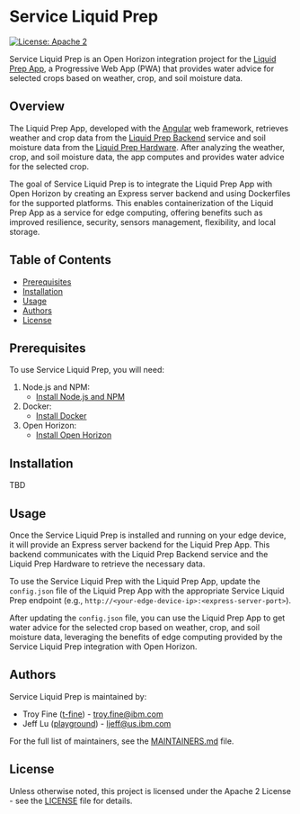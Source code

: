 # Service Liquid Prep

[![License: Apache 2](https://img.shields.io/badge/License-Apache%202.0-blue.svg)](https://opensource.org/licenses/Apache-2.0)

Service Liquid Prep is an Open Horizon integration project for the [Liquid Prep App](https://liquid-prep-app.s3-web.us-east.cloud-object-storage.appdomain.cloud/), a Progressive Web App (PWA) that provides water advice for selected crops based on weather, crop, and soil moisture data.

## Overview

The Liquid Prep App, developed with the [Angular](https://angular.io/) web framework, retrieves weather and crop data from the [Liquid Prep Backend](https://github.com/Liquid-Prep/LiquidPrep-Backend) service and soil moisture data from the [Liquid Prep Hardware](https://github.com/Liquid-Prep/LiquidPrep-Hardware). After analyzing the weather, crop, and soil moisture data, the app computes and provides water advice for the selected crop.

The goal of Service Liquid Prep is to integrate the Liquid Prep App with Open Horizon by creating an Express server backend and using Dockerfiles for the supported platforms. This enables containerization of the Liquid Prep App as a service for edge computing, offering benefits such as improved resilience, security, sensors management, flexibility, and local storage.

## Table of Contents

- [Prerequisites](#prerequisites)
- [Installation](#installation)
- [Usage](#usage)
- [Authors](#authors)
- [License](#license)

## Prerequisites

To use Service Liquid Prep, you will need:

1. Node.js and NPM:
   - [Install Node.js and NPM](https://docs.npmjs.com/downloading-and-installing-node-js-and-npm)
2. Docker:
   - [Install Docker](https://docs.docker.com/engine/install/)
3. Open Horizon:
   - [Install Open Horizon](https://github.com/open-horizon/anax#installation)

## Installation

[//]: # (Provide step-by-step instructions for installing the project)

TBD

## Usage

Once the Service Liquid Prep is installed and running on your edge device, it will provide an Express server backend for the Liquid Prep App. This backend communicates with the Liquid Prep Backend service and the Liquid Prep Hardware to retrieve the necessary data.

To use the Service Liquid Prep with the Liquid Prep App, update the `config.json` file of the Liquid Prep App with the appropriate Service Liquid Prep endpoint (e.g., `http://<your-edge-device-ip>:<express-server-port>`).

After updating the `config.json` file, you can use the Liquid Prep App to get water advice for the selected crop based on weather, crop, and soil moisture data, leveraging the benefits of edge computing provided by the Service Liquid Prep integration with Open Horizon.


## Authors

Service Liquid Prep is maintained by:

- Troy Fine ([t-fine](https://github.com/t-fine)) - troy.fine@ibm.com
- Jeff Lu ([playground](https://github.com/playground)) - ljeff@us.ibm.com

For the full list of maintainers, see the [MAINTAINERS.md](MAINTAINERS.md) file.

## License

Unless otherwise noted, this project is licensed under the Apache 2 License - see the [LICENSE](LICENSE) file for details.

